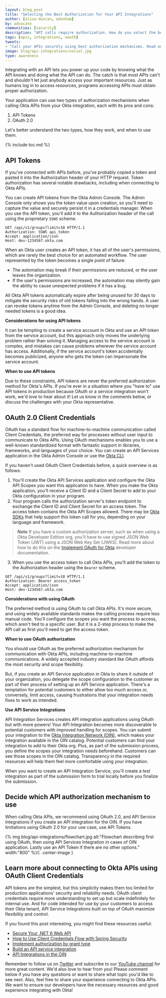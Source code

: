 ```yaml
---
layout: blog_post
title: "Selecting the Best Authorization for Your API Integrations"
author: [alisa-duncan, edunham]
by: advocate
communities: [security]
description: "API calls require authorization. How do you select the best authorization mechanism? This post lists the different authorization options and answers which mechanism is the best!"
tags: [apis, integrations, oauth]
tweets:
- "Call your APIs securely using best authorization mechanisms. Read on to find out more!"
image: blog/api-integrations/social.jpg
type: awareness
---
```


Integrating with an API lets you power up your code by knowing what the API knows and doing what the API can do. The catch is that most APIs can't and shouldn't let just anybody access your important resources. Just as humans log in to access resources, programs accessing APIs must obtain proper authorization. 

Your application can use two types of authorization mechanisms when calling Okta APIs from your Okta integration, each with its pros and cons:
  1. API Tokens
  2. OAuth 2.0

Let's better understand the two types, how they work, and when to use them.

{% include toc.md %}

## API Tokens

If you've connected with APIs before, you've probably copied a token and pasted it into the Authorization header of your HTTP request. Token authorization has several notable drawbacks, including when connecting to Okta APIs. 

You can create API tokens from the Okta Admin Console. The Admin Console only shows you the token value upon creation, so you'll need to capture the value and securely persist it in a credentials manager. When you use the API token, you'll add it to the Authorization header of the call using the proprietary `SSWS` scheme. 

```http
GET /api/v1/groups?limit=10 HTTP/1.1
Authorization: SSWS api_token
Accept: application/json
Host: dev-1234567.okta.com
```

When an Okta user creates an API token, it has all of the user's permissions, which are rarely the best choice for an automated workflow. The user represented by the token becomes a single point of failure:
  * The automation may break if their permissions are reduced, or the user leaves the organization.
  * If the user's permissions are increased, the automation may silently gain the ability to cause unexpected problems if it has a bug.

All Okta API tokens automatically expire after being unused for 30 days to mitigate the security risks of old tokens falling into the wrong hands. A user can revoke tokens anytime from the Admin Console, and deleting no longer needed tokens is a good idea.

**Considerations for using API tokens**

It can be tempting to create a service account in Okta and use an API token from the service account, but this approach only moves the underlying problem rather than solving it. Managing access to the service account is complex, and mistakes can cause problems wherever the service account has access. Additionally, if the service account's token accidentally becomes publicized, anyone who gets the token can impersonate the service account. 

**When to use API tokens**

Due to these constraints, API tokens are never the preferred authorization method for Okta's APIs. If you're ever in a situation where you "have to" use API tokens in production because OAuth or a service integration won't work, we'd love to hear about it! Let us know in the comments below, or discuss the challenges with your Okta representative. 

## OAuth 2.0 Client Credentials

OAuth has a standard flow for machine-to-machine communication called Client Credentials, the preferred way for processes without user input to communicate to Okta APIs. Using OAuth mechanisms enables you to use a well-known standardized format with fantastic support in libraries, frameworks, and languages of your choice. You can create an API Services application in the Okta Admin Console or use the [Okta CLI](https://cli.okta.com/).

If you haven't used OAuth Client Credentials before, a quick overview is as follows:
  1. You'll create the Okta API Services application and configure the Okta API Scopes you want this application to have. When you make the Okta application, you'll receive a Client ID and a Client Secret to add to your Okta configuration in your program.
  2. Your program calls the authorization server's token endpoint to exchange the Client ID and Client Secret for an access token. The access token contains the Okta API Scopes allowed. There may be [Okta SDKs](https://developer.okta.com/code/) that help support this token call for you, depending on your language and framework.
  > **Note**
  > If you have a custom authorization server, such as when using a Okta Developer Edition org, you'll have to use signed JSON Web Token (JWT) using a JSON Web Key Set (JWKS). Read more about how to do this on the [Implement OAuth for Okta](https://developer.okta.com/docs/guides/implement-oauth-for-okta-serviceapp/main/) developer documentation.
  3. When you use the access token to call Okta APIs, you'll add the token to the Authorization header using the `Bearer` scheme.

```http
GET /api/v1/groups?limit=10 HTTP/1.1
Authorization: Bearer access_token
Accept: application/json
Host: dev-1234567.okta.com
```

**Considerations with using OAuth**

The preferred method is using OAuth to call Okta APIs. It's more secure, and using widely available standards makes the calling process require less manual code. You'll configure the scopes you want the process to access, which aren't tied to a specific user. But it is a 2-step process to make the API call as first you'll need to get the access token. 
 

**When to use OAuth authorization**

You should use OAuth as the preferred authorization mechanism for communication with Okta APIs, including machine-to-machine communications. A widely accepted industry standard like OAuth affords the most security and scope flexibility.

But, if you create an API Service application in Okta to share it outside of your organization, you delegate the scope configuration to the customer as part of their process of setting up an API Service application. There's a temptation for potential customers to either allow too much access or, conversely, limit access, causing frustrations that your integration needs fixes to work as intended. 

**Use API Service Integrations**

API Integration Services creates API integration applications using OAuth but with more powers! Your API Integration becomes more discoverable to potential customers with improved handling for scopes. You can submit your integration to the [Okta Integration Network (OIN)](https://developer.okta.com/docs/guides/okta-integration-network/), which makes your integration available in the OIN catalog. Potential customers can find your integration to add to their Okta org. Plus, as part of the submission process, you define the scopes your integration needs beforehand. Customers can see those scopes in the OIN catalog. Transparency in the required resources will help them feel more comfortable using your integration.

When you want to create an API Integration Service, you'll create a test integration as part of the submission form to trial locally before you finalize the submission.

## Decide which API authorization mechanism to use

When calling Okta APIs, we recommend using OAuth 2.0, and API Service Integrations if you create an API integration for the OIN. If you have limitations using OAuth 2.0 for your use case, use API Tokens.

{% img blog/api-integrations/flowchart.jpg alt:"Flowchart describing first using OAuth, then using  API Services Integration in cases of OIN application. Lastly use an API Token if there are no other options." width:"800" %}{: .center-image }

## Learn more about connecting to Okta APIs using OAuth Client Credentials

API tokens are the simplest, but this simplicity makes them too limited for production applications' security and reliability needs. OAuth client credentials require more understanding to set up but scale indefinitely for internal use. And for code intended for use by your customers to access their Okta tenant, API Service Integrations built on top of OAuth maximize flexibility and control.

If you found this post interesting, you might find these resources useful:

* [Secure Your .NET 6 Web API](/blog/2022/04/20/dotnet-6-web-api)
* [How to Use Client Credentials Flow with Spring Security](/blog/2021/05/05/client-credentials-spring-security)
* [Implement authorization by grant type](https://developer.okta.com/docs/guides/implement-grant-type/clientcreds/main/)
* [Build an API service integration](https://developer.okta.com/docs/guides/build-api-integration/main/)
* [API Integrations in the OIN](https://developer.okta.com/docs/guides/oin-api-service-overview/)

Remember to follow us on [Twitter](https://twitter.com/oktadev) and subscribe to our [YouTube channel](https://www.youtube.com/c/OktaDev/) for more great content. We'd also love to hear from you! Please comment below if you have any questions or want to share what topic you'd like to see next. Also, feel free to share your experience connecting to Okta APIs. We want to ensure our developers have the necessary resources and good experience integrating with Okta!
